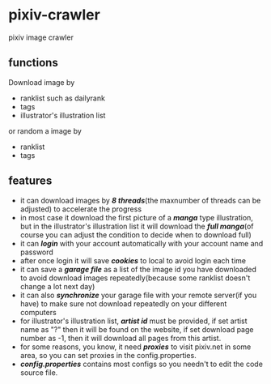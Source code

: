 # pixiv-crawler
pixiv image crawler

## functions

Download image by
* ranklist such as dailyrank
* tags
* illustrator's illustration list

or random a image by
* ranklist
* tags

## features

* it can download images by **_8 threads_**(the maxnumber of threads can be adjusted) to accelerate the progress
* in most case it download the first picture of a **_manga_** type illustration, but in the illustrator's illustration list it will download the **_full manga_**(of course you can adjust the condition to decide when to download full)
* it can **_login_** with your account automatically with your account name and password
* after once login it will save **_cookies_** to local to avoid login each time
* it can save a **_garage file_** as a list of the image id you have downloaded to avoid download images repeatedly(because some ranklist doesn't change a lot next day)
* it can also **_synchronize_** your garage file with your remote server(if you have) to make sure not download repeatedly on your different computers
* for illustrator's illustration list, **_artist id_** must be provided, if set artist name as "?" then it will be found on the website, if set download page number as -1, then it will download all pages from this artist.
* for some reasons, you know, it need **_proxies_** to visit pixiv.net in some area, so you can set proxies in the config.properties.
* **_config.properties_** contains most configs so you needn't to edit the code source file.
